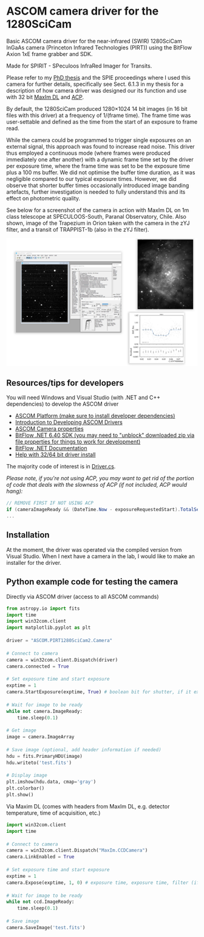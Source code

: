 # ASCOM camera driver for the 1280SciCam
Basic ASCOM camera driver for the near-infrared (SWIR) 1280SciCam InGaAs camera (Princeton Infrared Technologies (PIRT)) using the BitFlow Axion 1xE frame grabber and SDK. 

Made for SPIRIT - SPeculoos InfraRed Imager for Transits. 

Please refer to my [PhD thesis](https://doi.org/10.17863/CAM.96904) and the SPIE proceedings where I used this camera for further details, specifically see Sect. 6.1.3 in my thesis for a description of how camera driver was designed our its function and use with 32 bit [MaxIm DL](https://diffractionlimited.com/product/maxim-dl/) and [ACP](http://acp.dc3.com/index2.html).

By default, the 1280SciCam produced 1280×1024 14 bit images (in 16 bit files with this driver) at a frequency of 1/(frame time). The frame time was user-settable and defined as the time from the start of an exposure to frame read.

While the camera could be programmed to trigger single exposures on an external signal, this approach was found to increase read noise. This driver thus employed a continuous mode (where frames were produced immediately one after another) with a dynamic frame time set by the driver per exposure time, where the frame time was set to be the exposure time plus a 100 ms buffer. We did not optimise the buffer time duration, as it was negligible compared to our typical exposure times. However, we did observe that shorter buffer times occasionally introduced image banding artefacts, further investigation is needed to fully understand this and its effect on photometric quality.

See below for a screenshot of the camera in action with MaxIm DL on 1m class telescope at SPECULOOS-South, Paranal Observatory, Chile. Also shown, image of the Trapezium in Orion taken with the camera in the zYJ filter, and a transit of TRAPPIST-1b (also in the zYJ filter).

![Collection of images](screenshot-image-transit.png)


## Resources/tips for developers

You will need Windows and Visual Studio (with .NET and C++ dependencies) to develop the ASCOM driver

- [ASCOM Platform (make sure to install developer dependencies)](https://github.com/ASCOMInitiative/ASCOMPlatform/releases)
- [Introduction to Developing ASCOM Drivers](<./Introduction to Developing ASCOM Drivers.pdf>)
- [ASCOM Camera properties](https://ascom-standards.org/Help/Developer/html/Properties_T_ASCOM_DeviceInterface_ICameraV3.htm)
- [BitFlow .NET 6.40 SDK (you may need to "unblock" downloaded zip via file properties for things to work for development)](https://www.bitflow.com/downloads/BitFlow.NET_SDK640.zip)
- [BitFlow .NET Documentation](https://www.bitflow.com/BF.NET/html/index.html)
- [Help with 32/64 bit driver install](https://ascomtalk.groups.io/g/Developer/topic/88285738#msg4745)

The majority code of interest is in [Driver.cs](ASCOM.PIRT1280SciCam2.Camera/Driver.cs). 

_Please note, if you're not using ACP, you may want to get rid of the portion of code that deals with the slowness of ACP (if not included, ACP would hang):_

```c#
// REMOVE FIRST IF NOT USING ACP
if (cameraImageReady && (DateTime.Now - exposureRequestedStart).TotalSeconds < 1.5)
...
```
            

## Installation

At the moment, the driver was operated via the compiled version from Visual Studio. When I next have a camera in the lab, I would like to make an installer for the driver.


## Python example code for testing the camera

Directly via ASCOM driver (access to all ASCOM commands)
```python
from astropy.io import fits
import time
import win32com.client
import matplotlib.pyplot as plt

driver = "ASCOM.PIRT1280SciCam2.Camera"

# Connect to camera
camera = win32com.client.Dispatch(driver)
camera.connected = True

# Set exposure time and start exposure
exptime = 1
camera.StartExposure(exptime, True) # boolean bit for shutter, if it existed.

# Wait for image to be ready
while not camera.ImageReady:
    time.sleep(0.1)

# Get image
image = camera.ImageArray

# Save image (optional, add header information if needed)
hdu = fits.PrimaryHDU(image)
hdu.writeto('test.fits')

# Display image
plt.imshow(hdu.data, cmap='gray')
plt.colorbar()
plt.show()

```

Via Maxim DL (comes with headers from MaxIm DL, e.g. detector temperature, time of acquisition, etc.)
```python
import win32com.client
import time

# Connect to camera
camera = win32com.client.Dispatch("MaxIm.CCDCamera")
camera.LinkEnabled = True

# Set exposure time and start exposure
exptime = 1
camera.Expose(exptime, 1, 0) # exposure time, exposure time, filter (if filter wheel set to 0 position)

# Wait for image to be ready
while not ccd.ImageReady:
    time.sleep(0.1)

# Save image
camera.SaveImage('test.fits')
```
